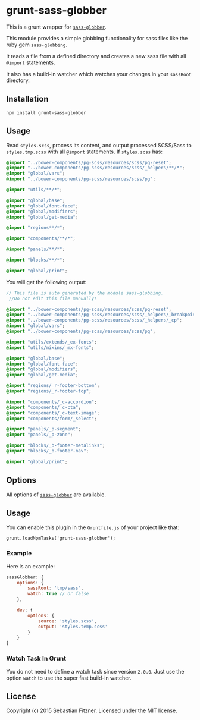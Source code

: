 grunt-sass-globber
============

This is a grunt wrapper for [`sass-globber`](https://github.com/Sebastian-Fitzner/sass-globber). 

This module provides a simple globbing functionality for sass files like the ruby gem `sass-globbing`.

It reads a file from a defined directory and creates a new sass file with all `@import` statements.

It also has a build-in watcher which watches your changes in your `sassRoot` directory. 

## Installation

`npm install grunt-sass-globber`

## Usage

Read `styles.scss`, process its content, and output processed SCSS/Sass to `styles.tmp.scss` with all `@import` statements.
If `styles.scss` has:

``` scss
@import "../bower-components/pg-scss/resources/scss/pg-reset";
@import "../bower-components/pg-scss/resources/scss/_helpers/**/*";
@import "global/vars";
@import "../bower-components/pg-scss/resources/scss/pg";

@import "utils/**/*";

@import "global/base";
@import "global/font-face";
@import "global/modifiers";
@import "global/get-media";

@import "regions**/*";

@import "components/**/*";

@import "panels/**/*";

@import "blocks/**/*";

@import "global/print";
``` 

You will get the following output:

``` scss
// This file is auto generated by the module sass-globbing.
 //Do not edit this file manually!

@import "../bower-components/pg-scss/resources/scss/pg-reset";
@import "../bower-components/pg-scss/resources/scss/_helpers/_breakpoint";
@import "../bower-components/pg-scss/resources/scss/_helpers/_cp";
@import "global/vars";
@import "../bower-components/pg-scss/resources/scss/pg";

@import "utils/extends/_ex-fonts";
@import "utils/mixins/_mx-fonts";

@import "global/base";
@import "global/font-face";
@import "global/modifiers";
@import "global/get-media";

@import "regions/_r-footer-bottom";
@import "regions/_r-footer-top";

@import "components/_c-accordion";
@import "components/_c-cta";
@import "components/_c-text-image";
@import "components/form/_select";

@import "panels/_p-segment";
@import "panels/_p-zone";

@import "blocks/_b-footer-metalinks";
@import "blocks/_b-footer-nav";

@import "global/print";
```

## Options

All options of [`sass-globber`](https://github.com/Sebastian-Fitzner/sass-globber) are available.
 
## Usage

You can enable this plugin in the `Gruntfile.js` of your project like that:

`grunt.loadNpmTasks('grunt-sass-globber');`

### Example

Here is an example:

``` js
sassGlobber: {
	options: {
		sassRoot: 'tmp/sass',
		watch: true // or false
	},

	dev: {
		options: {
			source: 'styles.scss',
			output: 'styles.temp.scss'
		}
	}
}
```

### Watch Task In Grunt

You do not need to define a watch task since version `2.0.0`. Just use the option `watch` to use the super fast build-in watcher. 


## License
Copyright (c) 2015 Sebastian Fitzner. Licensed under the MIT license.
